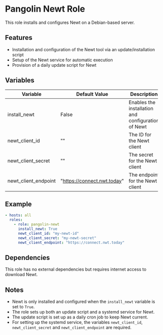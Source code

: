 # Pangolin Newt Role

This role installs and configures Newt on a Debian-based server.

## Features

- Installation and configuration of the Newt tool via an update/installation script
- Setup of the Newt service for automatic execution
- Provision of a daily update script for Newt

## Variables

| Variable | Default Value | Description |
|----------|---------------|-------------|
| install_newt | False | Enables the installation and configuration of Newt |
| newt_client_id | "" | The ID for the Newt client |
| newt_client_secret | "" | The secret for the Newt client |
| newt_client_endpoint | "https://connect.nwt.today" | The endpoint for the Newt client |

## Example

```yaml
- hosts: all
  roles:
    - role: pangolin-newt
      install_newt: True
      newt_client_id: "my-newt-id"
      newt_client_secret: "my-newt-secret"
      newt_client_endpoint: "https://connect.nwt.today"
```

## Dependencies

This role has no external dependencies but requires internet access to download Newt.

## Notes

- Newt is only installed and configured when the `install_newt` variable is set to `True`.
- The role sets up both an update script and a systemd service for Newt.
- The update script is set up as a daily cron job to keep Newt current.
- For setting up the systemd service, the variables `newt_client_id`, `newt_client_secret` and `newt_client_endpoint` are required.